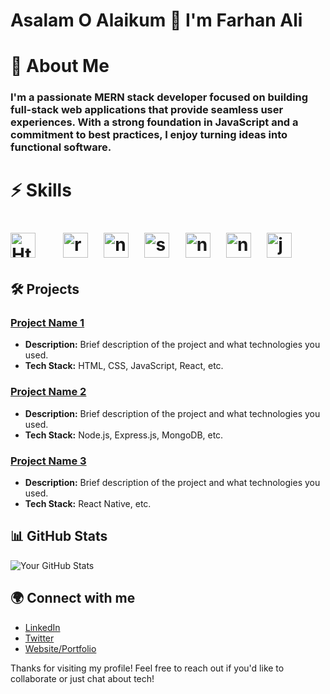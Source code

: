 <h1 align="left">Asalam O Alaikum 👋 I'm Farhan Ali </h1>

<h1>  🌱 About Me </h1>
<h3>I'm a passionate MERN stack developer focused on building full-stack web applications that provide seamless user experiences. With a strong foundation in JavaScript and a commitment to best practices, I enjoy turning ideas into functional software.
</h3>

<h1>  ⚡ Skills
 <h1/>
<div align="left">
  <img src="https://cdn.jsdelivr.net/gh/devicons/devicon/icons/html/html-original.svg" height="40" alt="Html logo"  />
  <img width="12" />
  <img width="12" />
  <img src="https://cdn.jsdelivr.net/gh/devicons/devicon/icons/react/react-original.svg" height="40" alt="react logo"  />
  <img width="12" />
  <img src="https://cdn.jsdelivr.net/gh/devicons/devicon/icons/nextjs/nextjs-original.svg" height="40" alt="nextjs logo"  />
  <img width="12" />
  <img src="https://cdn.jsdelivr.net/gh/devicons/devicon/icons/storybook/storybook-original.svg" height="40" alt="storybook logo"  />
  <img width="12" />
  <img src="https://cdn.jsdelivr.net/gh/devicons/devicon/icons/nodejs/nodejs-original.svg" height="40" alt="nodejs logo"  />
  <img width="12" />
  <img src="https://cdn.jsdelivr.net/gh/devicons/devicon/icons/nestjs/nestjs-original.svg" height="40" alt="nestjs logo"  />
  <img width="12" />
  <img src="https://cdn.jsdelivr.net/gh/devicons/devicon/icons/jest/jest-plain.svg" height="40" alt="jest logo"  />
</div>


## 🛠️ Projects

### [Project Name 1](link-to-your-project)
- **Description:** Brief description of the project and what technologies you used.
- **Tech Stack:** HTML, CSS, JavaScript, React, etc.
  
### [Project Name 2](link-to-your-project)
- **Description:** Brief description of the project and what technologies you used.
- **Tech Stack:** Node.js, Express.js, MongoDB, etc.

### [Project Name 3](link-to-your-project)
- **Description:** Brief description of the project and what technologies you used.
- **Tech Stack:** React Native, etc.

## 📊 GitHub Stats

![Your GitHub Stats](https://github-readme-stats.vercel.app/api?username=YOUR_GITHUB_USERNAME&show_icons=true&theme=radical)

## 🌍 Connect with me

- [LinkedIn](your-linkedin-url)
- [Twitter](your-twitter-url)
- [Website/Portfolio](your-website-url)

Thanks for visiting my profile! Feel free to reach out if you'd like to collaborate or just chat about tech!

